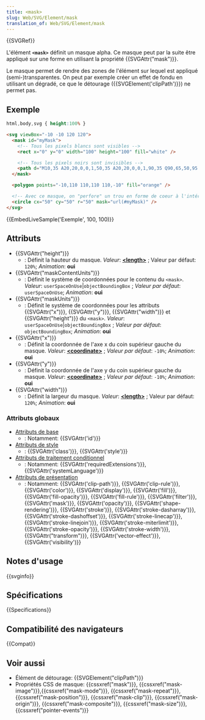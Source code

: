 ```yaml
---
title: <mask>
slug: Web/SVG/Element/mask
translation_of: Web/SVG/Element/mask
---
```


{{SVGRef}}

L'élément **`<mask>`** définit un masque alpha. Ce masque peut par la suite être appliqué sur une forme en utilisant la propriété {{SVGAttr("mask")}}.

Le masque permet de rendre des zones de l'élément sur lequel est appliqué (semi-)transparentes. On peut par exemple créer un effet de fondu en utilisant un dégradé, ce que le détourage ({{SVGElement('clipPath')}}) ne permet pas.

## Exemple

```css hidden
html,body,svg { height:100% }
```

```html
<svg viewBox="-10 -10 120 120">
  <mask id="myMask">
    <!-- Tous les pixels blancs sont visibles -->
    <rect x="0" y="0" width="100" height="100" fill="white" />

    <!-- Tous les pixels noirs sont invisibles -->
    <path d="M10,35 A20,20,0,0,1,50,35 A20,20,0,0,1,90,35 Q90,65,50,95 Q10,65,10,35 Z" fill="black" />
  </mask>

  <polygon points="-10,110 110,110 110,-10" fill="orange" />

  <!-- Avec ce masque, on "perfore" un trou en forme de coeur à l'intérieur du cercle -->
  <circle cx="50" cy="50" r="50" mask="url(#myMask)" />
</svg>
```

{{EmbedLiveSample('Exemple', 100, 100)}}

## Attributs

- {{SVGAttr("height")}}
  - : Définit la hauteur du masque.
    _Valeur_: [**\<length>**](/fr/docs/Web/SVG/Content_type#Length) ; Valeur par défaut: `120%`; _Animation_: **oui**
- {{SVGAttr("maskContentUnits")}}
  - : Définit le système de coordonnées pour le contenu du `<mask>`.
    _Valeur_: `userSpaceOnUse`|`objectBoundingBox` ; _Valeur par défaut_: `userSpaceOnUse`; _Animation_: **oui**
- {{SVGAttr("maskUnits")}}
  - : Définit le système de coordonnées pour les attributs {{SVGAttr("x")}}, {{SVGAttr("y")}}, {{SVGAttr("width")}} et {{SVGAttr("height")}} du `<mask>`.
    _Valeur_: `userSpaceOnUse`|`objectBoundingBox` ; _Valeur par défaut_: `objectBoundingBox`; _Animation_: **oui**
- {{SVGAttr("x")}}
  - : Définit la coordonnée de l'axe x du coin supérieur gauche du masque.
    _Valeur_: [**\<coordinate>**](/fr/docs/Web/SVG/Content_type#Coordinate) ; _Valeur par défaut_: `-10%`; _Animation_: **oui**
- {{SVGAttr("y")}}
  - : Définit la coordonnée de l'axe y du coin supérieur gauche du masque.
    _Valeur_: [**\<coordinate>**](/fr/docs/Web/SVG/Content_type#Coordinate) ; _Valeur par défaut_: `-10%`; _Animation_: **oui**
- {{SVGAttr("width")}}
  - : Définit la largeur du masque.
    _Valeur_: [**\<length>**](/fr/docs/Web/SVG/Content_type#Length) ; Valeur par défaut: `120%`; _Animation_: **oui**

### Attributs globaux

- [Attributs de base](/fr/docs/Web/SVG/Attribute/Core)
  - : Notamment: {{SVGAttr('id')}}
- [Attributs de style](/fr/docs/Web/SVG/Attribute/Styling)
  - : {{SVGAttr('class')}}, {{SVGAttr('style')}}
- [Attributs de traitement conditionnel](/fr/docs/Web/SVG/Attribute/Conditional_Processing)
  - : Notamment: {{SVGAttr('requiredExtensions')}}, {{SVGAttr('systemLanguage')}}
- [Attributs de présentation](/fr/docs/Web/SVG/Attribute/Presentation)
  - : Notamment: {{SVGAttr('clip-path')}}, {{SVGAttr('clip-rule')}}, {{SVGAttr('color')}}, {{SVGAttr('display')}}, {{SVGAttr('fill')}}, {{SVGAttr('fill-opacity')}}, {{SVGAttr('fill-rule')}}, {{SVGAttr('filter')}}, {{SVGAttr('mask')}}, {{SVGAttr('opacity')}}, {{SVGAttr('shape-rendering')}}, {{SVGAttr('stroke')}}, {{SVGAttr('stroke-dasharray')}}, {{SVGAttr('stroke-dashoffset')}}, {{SVGAttr('stroke-linecap')}}, {{SVGAttr('stroke-linejoin')}}, {{SVGAttr('stroke-miterlimit')}}, {{SVGAttr('stroke-opacity')}}, {{SVGAttr('stroke-width')}}, {{SVGAttr("transform")}}, {{SVGAttr('vector-effect')}}, {{SVGAttr('visibility')}}

## Notes d'usage

{{svginfo}}

## Spécifications

{{Specifications}}

## Compatibilité des navigateurs

{{Compat}}

## Voir aussi

- Élément de détourage: {{SVGElement("clipPath")}}
- Propriétés CSS de masque: {{cssxref("mask")}}, {{cssxref("mask-image")}},{{cssxref("mask-mode")}}, {{cssxref("mask-repeat")}}, {{cssxref("mask-position")}}, {{cssxref("mask-clip")}}, {{cssxref("mask-origin")}}, {{cssxref("mask-composite")}}, {{cssxref("mask-size")}}, {{cssxref("pointer-events")}}
